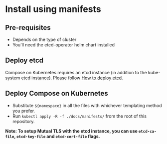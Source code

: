 # Install using manifests

## Pre-requisites

- Depends on the type of cluster
- You'll need the etcd-operator helm chart installed

## Deploy etcd

Compose on Kubernetes requires an etcd instance (in addition to the kube-system etcd instance). Please follow [How to deploy etcd](./deploy-etcd.md).

## Deploy Compose on Kubernetes

- Substitute `${namespace}` in all the files with whichever templating method you prefer.
- Run `kubectl apply -R -f ./docs/manifests/` from the root of this repository.

**Note: To setup Mutual TLS with the etcd instance, you can use `etcd-ca-file`, `etcd-key-file` and `etcd-cert-file` flags.**
